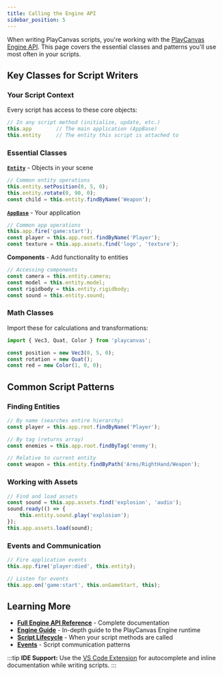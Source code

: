 ```yaml
---
title: Calling the Engine API
sidebar_position: 5
---
```


When writing PlayCanvas scripts, you're working with the [PlayCanvas Engine API](https://api.playcanvas.com/engine/). This page covers the essential classes and patterns you'll use most often in your scripts.

## Key Classes for Script Writers

### Your Script Context

Every script has access to these core objects:

```javascript
// In any script method (initialize, update, etc.)
this.app        // The main application (AppBase)
this.entity     // The entity this script is attached to
```

### Essential Classes

**[`Entity`](https://api.playcanvas.com/engine/classes/Entity.html)** - Objects in your scene

```javascript
// Common entity operations
this.entity.setPosition(0, 5, 0);
this.entity.rotate(0, 90, 0);
const child = this.entity.findByName('Weapon');
```

**[`AppBase`](https://api.playcanvas.com/engine/classes/AppBase.html)** - Your application

```javascript
// Common app operations
this.app.fire('game:start');
const player = this.app.root.findByName('Player');
const texture = this.app.assets.find('logo', 'texture');
```

**Components** - Add functionality to entities

```javascript
// Accessing components
const camera = this.entity.camera;
const model = this.entity.model;
const rigidbody = this.entity.rigidbody;
const sound = this.entity.sound;
```

### Math Classes

Import these for calculations and transformations:

```javascript
import { Vec3, Quat, Color } from 'playcanvas';

const position = new Vec3(0, 5, 0);
const rotation = new Quat();
const red = new Color(1, 0, 0);
```

## Common Script Patterns

### Finding Entities

```javascript
// By name (searches entire hierarchy)
const player = this.app.root.findByName('Player');

// By tag (returns array)
const enemies = this.app.root.findByTag('enemy');

// Relative to current entity
const weapon = this.entity.findByPath('Arms/RightHand/Weapon');
```

### Working with Assets

```javascript
// Find and load assets
const sound = this.app.assets.find('explosion', 'audio');
sound.ready(() => {
    this.entity.sound.play('explosion');
});
this.app.assets.load(sound);
```

### Events and Communication

```javascript
// Fire application events
this.app.fire('player:died', this.entity);

// Listen for events
this.app.on('game:start', this.onGameStart, this);
```

## Learning More

* **[Full Engine API Reference](https://api.playcanvas.com/engine/)** - Complete documentation
* **[Engine Guide](/user-manual/engine/)** - In-depth guide to the PlayCanvas Engine runtime
* **[Script Lifecycle](../script-lifecycle/)** - When your script methods are called
* **[Events](../events/)** - Script communication patterns

:::tip
**IDE Support:** Use the [VS Code Extension](../editor-users/vscode-extension/) for autocomplete and inline documentation while writing scripts.
:::
